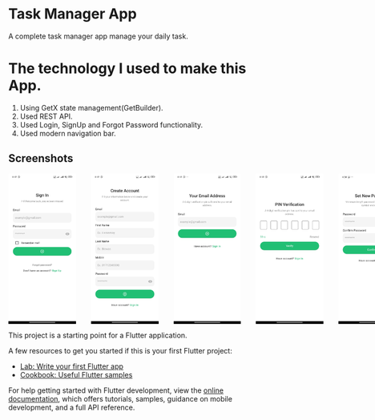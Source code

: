 # Task Manager App

A complete task manager app manage your daily task.

# The technology I used to make this App.

<ol>
    <li>
        Using GetX state management(GetBuilder).
    </li>
    <li>
        Used REST API.
    </li>
    <li>
        Used Login, SignUp and Forgot Password functionality.
    </li>
    <li>
        Used modern navigation bar.
    </li>
</ol>

## Screenshots

<div style="display:flex">
    <img src="screenshots/s01.jpg" alt="Home Screen" width="150" height="300" style="margin-right: 30px;">
    <img src="screenshots/s02.jpg" alt="Home Screen" width="150" height="300" style="margin-right: 30px;">
    <img src="screenshots/s03.jpg" alt="Home Screen" width="150" height="300" style="margin-right: 30px;">
    <img src="screenshots/s04.jpg" alt="Home Screen" width="150" height="300" style="margin-right: 30px;">
    <img src="screenshots/s05.jpg" alt="Home Screen" width="150" height="300" style="margin-right: 30px;">
    <img src="screenshots/s06.jpg" alt="Home Screen" width="150" height="300" style="margin-right: 30px;">
    <img src="screenshots/s07.jpg" alt="Home Screen" width="150" height="300" style="margin-right: 30px;">
    <img src="screenshots/s08.jpg" alt="Home Screen" width="150" height="300" style="margin-right: 30px;">
    <img src="screenshots/s09.jpg" alt="Home Screen" width="150" height="300" style="margin-right: 30px;">
    <img src="screenshots/s10.jpg" alt="Home Screen" width="150" height="300" style="margin-right: 30px;">
    <img src="screenshots/s11.jpg" alt="Home Screen" width="150" height="300" style="margin-right: 30px;">
    <img src="screenshots/s12.jpg" alt="Home Screen" width="150" height="300" style="margin-right: 30px;">
    <img src="screenshots/s13.jpg" alt="Home Screen" width="150" height="300" style="margin-right: 30px;">
    <img src="screenshots/s14.jpg" alt="Home Screen" width="150" height="300" style="margin-right: 30px;">
</div>

This project is a starting point for a Flutter application.

A few resources to get you started if this is your first Flutter project:

- [Lab: Write your first Flutter app](https://docs.flutter.dev/get-started/codelab)
- [Cookbook: Useful Flutter samples](https://docs.flutter.dev/cookbook)

For help getting started with Flutter development, view the
[online documentation](https://docs.flutter.dev/), which offers tutorials,
samples, guidance on mobile development, and a full API reference.
